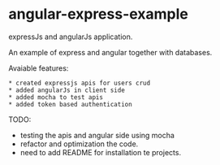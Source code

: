 angular-express-example
=======================

expressJs and angularJs application.

An example of express and angular together with databases.

Avaiable features:

	* created expressjs apis for users crud
	* added angularJs in client side
	* added mocha to test apis
	* added token based authentication
	

TODO:
  
  * testing the apis and angular side using mocha
  * refactor and optimization the code.
  * need to add README for installation te projects.
